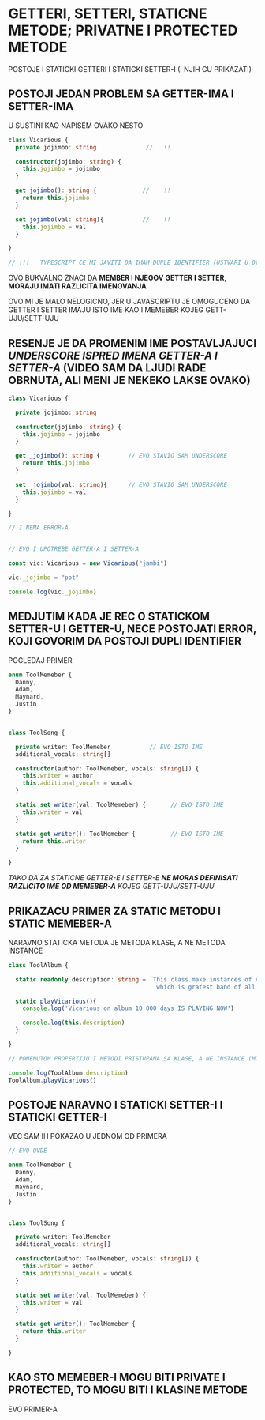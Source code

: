 # GETTERI, SETTERI, STATICNE METODE; PRIVATNE I PROTECTED METODE

POSTOJE I STATICKI GETTERI I STATICKI SETTER-I (I NJIH CU PRIKAZATI)

## POSTOJI JEDAN PROBLEM SA GETTER-IMA I SETTER-IMA

U SUSTINI KAO NAPISEM OVAKO NESTO

```typescript
class Vicarious {
  private jojimbo: string              //   !!

  constructor(jojimbo: string) {
    this.jojimbo = jojimbo
  }

  get jojimbo(): string {             //    !!
    return this.jojimbo
  }

  set jojimbo(val: string){           //    !!
    this.jojimbo = val
  }

}

// !!!   TYPESCRIPT CE MI JAVITI DA IMAM DUPLE IDENTIFIER (USTVARI U OVOM SLUCAJU TRODUPLE)
```

OVO BUKVALNO ZNACI DA **MEMBER I NJEGOV GETTER I SETTER, MORAJU IMATI RAZLICITA IMENOVANJA**

OVO MI JE MALO NELOGICNO, JER U JAVASCRIPTU JE OMOGUCENO DA GETTER I SETTER IMAJU ISTO IME KAO I MEMEBER KOJEG GETT-UJU/SETT-UJU

## RESENJE JE DA PROMENIM IME POSTAVLJAJUCI *UNDERSCORE ISPRED IMENA GETTER-A I SETTER-A* (VIDEO SAM DA LJUDI RADE OBRNUTA, ALI MENI JE NEKEKO LAKSE OVAKO)

```typescript
class Vicarious {

  private jojimbo: string

  constructor(jojimbo: string) {
    this.jojimbo = jojimbo
  }

  get _jojimbo(): string {        // EVO STAVIO SAM UNDERSCORE
    return this.jojimbo
  }

  set _jojimbo(val: string){      // EVO STAVIO SAM UNDERSCORE
    this.jojimbo = val
  }

}

// I NEMA ERROR-A


// EVO I UPOTREBE GETTER-A I SETTER-A

const vic: Vicarious = new Vicarious("jambi")

vic._jojimbo = "pot"

console.log(vic._jojimbo)

```

## MEDJUTIM KADA JE REC O STATICKOM SETTER-U I GETTER-U, NECE POSTOJATI ERROR, KOJI GOVORIM DA POSTOJI DUPLI IDENTIFIER

POGLEDAJ PRIMER

```typescript
enum ToolMemeber {  
  Danny,
  Adam,
  Maynard,
  Justin
}


class ToolSong {

  private writer: ToolMemeber           // EVO ISTO IME
  additional_vocals: string[]

  constructor(author: ToolMemeber, vocals: string[]) {
    this.writer = author
    this.additional_vocals = vocals
  }

  static set writer(val: ToolMemeber) {       // EVO ISTO IME
    this.writer = val
  }

  static get writer(): ToolMemeber {          // EVO ISTO IME
    return this.writer
  }

}
```

*TAKO DA ZA STATICNE GETTER-E I SETTER-E **NE MORAS DEFINISATI RAZLICITO IME OD MEMEBER-A** KOJEG GETT-UJU/SETT-UJU*

## PRIKAZACU PRIMER ZA STATIC METODU I STATIC MEMEBER-A

NARAVNO STATICKA METODA JE METODA KLASE, A NE METODA INSTANCE

```typescript
class ToolAlbum {

  static readonly description: string = `This class make instances of Albums of band Tool
                                          which is gratest band of all time and musically impeccable`

  static playVicarious(){
    console.log('Vicarious on album 10 000 days IS PLAYING NOW')

    console.log(this.description)
  }

}

// POMENUTOM PROPERTIJU I METODI PRISTUPAMA SA KLASE, A NE INSTANCE (MISLIM DA JE TO JASNO)

console.log(ToolAlbum.description)
ToolAlbum.playVicarious()
```

## POSTOJE NARAVNO I STATICKI SETTER-I I STATICKI GETTER-I

VEC SAM IH POKAZAO U JEDNOM OD PRIMERA

```typescript
// EVO OVDE

enum ToolMemeber {  
  Danny,
  Adam,
  Maynard,
  Justin
}


class ToolSong {

  private writer: ToolMemeber
  additional_vocals: string[] 

  constructor(author: ToolMemeber, vocals: string[]) {
    this.writer = author
    this.additional_vocals = vocals
  }

  static set writer(val: ToolMemeber) {
    this.writer = val
  }

  static get writer(): ToolMemeber {
    return this.writer
  }

}
```

## KAO STO MEMEBER-I MOGU BITI PRIVATE I PROTECTED, TO MOGU BITI I KLASINE METODE

EVO PRIMER-A

```typescript

```

